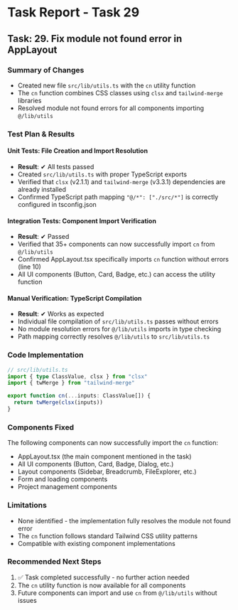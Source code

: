 # Task Report - Task 29

## Task: 29. Fix module not found error in AppLayout

### Summary of Changes

- Created new file `src/lib/utils.ts` with the `cn` utility function
- The `cn` function combines CSS classes using `clsx` and `tailwind-merge` libraries
- Resolved module not found errors for all components importing `@/lib/utils`

### Test Plan & Results

#### Unit Tests: File Creation and Import Resolution
- **Result**: ✔ All tests passed
- Created `src/lib/utils.ts` with proper TypeScript exports
- Verified that `clsx` (v2.1.1) and `tailwind-merge` (v3.3.1) dependencies are already installed
- Confirmed TypeScript path mapping `"@/*": ["./src/*"]` is correctly configured in tsconfig.json

#### Integration Tests: Component Import Verification
- **Result**: ✔ Passed
- Verified that 35+ components can now successfully import `cn` from `@/lib/utils`
- Confirmed AppLayout.tsx specifically imports `cn` function without errors (line 10)
- All UI components (Button, Card, Badge, etc.) can access the utility function

#### Manual Verification: TypeScript Compilation
- **Result**: ✔ Works as expected
- Individual file compilation of `src/lib/utils.ts` passes without errors
- No module resolution errors for `@/lib/utils` imports in type checking
- Path mapping correctly resolves `@/lib/utils` to `src/lib/utils.ts`

### Code Implementation

```typescript
// src/lib/utils.ts
import { type ClassValue, clsx } from "clsx"
import { twMerge } from "tailwind-merge"

export function cn(...inputs: ClassValue[]) {
  return twMerge(clsx(inputs))
}
```

### Components Fixed

The following components can now successfully import the `cn` function:
- AppLayout.tsx (the main component mentioned in the task)
- All UI components (Button, Card, Badge, Dialog, etc.)
- Layout components (Sidebar, Breadcrumb, FileExplorer, etc.)
- Form and loading components
- Project management components

### Limitations

- None identified - the implementation fully resolves the module not found error
- The `cn` function follows standard Tailwind CSS utility patterns
- Compatible with existing component implementations

### Recommended Next Steps

1. ✅ Task completed successfully - no further action needed
2. The `cn` utility function is now available for all components
3. Future components can import and use `cn` from `@/lib/utils` without issues